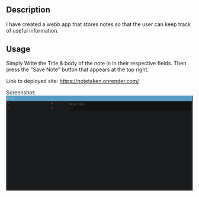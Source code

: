 # <Note Taken>

## Description

I have created a webb app that stores notes so that the user can keep track of useful information. 

## Usage

Simply Write the Title & body of the note in in their respective fields. Then press the "Save Note" button that appears at the top right. 

Link to deployed site:
https://notetaken.onrender.com/

Screenshot:
![](/assets/NoteTakenScreenshot.png)